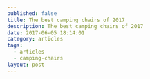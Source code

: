 ```yaml
---
published: false
title: The best camping chairs of 2017
description: The best camping chairs of 2017
date: 2017-06-05 18:14:01
category: articles
tags:
  - articles
  - camping-chairs
layout: post
---
```


